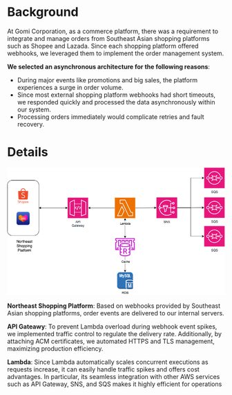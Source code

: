 # Background
At Gomi Corporation, as a commerce platform, there was a requirement to integrate and manage orders from Southeast Asian shopping platforms such as Shopee and Lazada. Since each shopping platform offered webhooks, we leveraged them to implement the order management system.

**We selected an asynchronous architecture for the following reasons**:
- During major events like promotions and big sales, the platform experiences a surge in order volume.
- Since most external shopping platform webhooks had short timeouts, we responded quickly and processed the data asynchronously within our system.
- Processing orders immediately would complicate retries and fault recovery.

# Details

![OMS Bluescreen](./OMS.drawio.png)

**Northeast Shopping Platform**: Based on webhooks provided by Southeast Asian shopping platforms, order events are delivered to our internal servers.

**API Gateawy**: To prevent Lambda overload during webhook event spikes, we implemented traffic control to regulate the delivery rate. Additionally, by attaching ACM certificates, we automated HTTPS and TLS management, maximizing production efficiency.

**Lambda**: Since Lambda automatically scales concurrent executions as requests increase, it can easily handle traffic spikes and offers cost advantages. In particular, its seamless integration with other AWS services such as API Gateway, SNS, and SQS makes it highly efficient for operations
